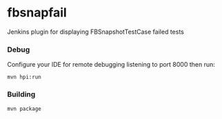 # fbsnapfail

Jenkins plugin for displaying FBSnapshotTestCase failed tests

### Debug

Configure your IDE for remote debugging listening to port 8000 then run:

```
mvn hpi:run
```

### Building

```
mvn package
```
